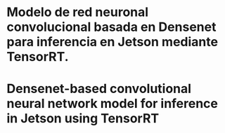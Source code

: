 # Modelo de red neuronal convolucional basada en Densenet para inferencia en Jetson mediante TensorRT.
# Densenet-based convolutional neural network model for inference in Jetson using TensorRT
